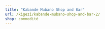 ```yaml
---
title: "Kabande Mubano Shop and Bar"
url: /kigezi/kabande-mubano-shop-and-bar-2/
shop: commodité
---
```

